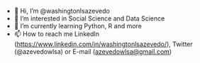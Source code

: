 - 👋 Hi, I’m @washingtonlsazevedo
- 👀 I’m interested in Social Science and Data Science
- 🌱 I’m currently learning Python, R and more
- 📫 How to reach me LinkedIn (https://www.linkedin.com/in/washingtonlsazevedo/), Twitter (@azevedowlsa) or E-mail (azevedowlsa@gmail.com)

<!---
washingtonlsazevedo/washingtonlsazevedo is a ✨ special ✨ repository because its `README.md` (this file) appears on your GitHub profile.
You can click the Preview link to take a look at your changes.
--->
